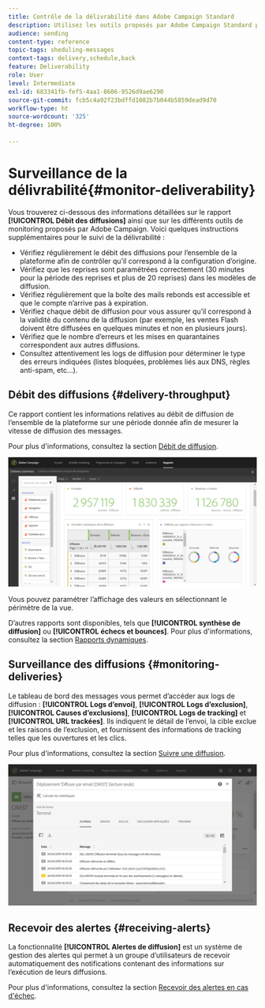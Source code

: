 ```yaml
---
title: Contrôle de la délivrabilité dans Adobe Campaign Standard
description: Utilisez les outils proposés par Adobe Campaign Standard pour suivre la délivrabilité de votre plateforme.
audience: sending
content-type: reference
topic-tags: sheduling-messages
context-tags: delivery,schedule,back
feature: Deliverability
role: User
level: Intermediate
exl-id: 683341fb-fef5-4aa1-8606-9526d9ae6290
source-git-commit: fcb5c4a92f23bdffd1082b7b044b5859dead9d70
workflow-type: ht
source-wordcount: '325'
ht-degree: 100%

---
```


# Surveillance de la délivrabilité{#monitor-deliverability}

Vous trouverez ci-dessous des informations détaillées sur le rapport **[!UICONTROL Débit des diffusions]** ainsi que sur les différents outils de monitoring proposés par Adobe Campaign. Voici quelques instructions supplémentaires pour le suivi de la délivrabilité :
* Vérifiez régulièrement le débit des diffusions pour l’ensemble de la plateforme afin de contrôler qu’il correspond à la configuration d’origine.
* Vérifiez que les reprises sont paramétrées correctement (30 minutes pour la période des reprises et plus de 20 reprises) dans les modèles de diffusion.
* Vérifiez régulièrement que la boîte des mails rebonds est accessible et que le compte n’arrive pas à expiration.
* Vérifiez chaque débit de diffusion pour vous assurer qu’il correspond à la validité du contenu de la diffusion (par exemple, les ventes Flash doivent être diffusées en quelques minutes et non en plusieurs jours).
* Vérifiez que le nombre d’erreurs et les mises en quarantaines correspondent aux autres diffusions.
* Consultez attentivement les logs de diffusion pour déterminer le type des erreurs indiquées (listes bloquées, problèmes liés aux DNS, règles anti-spam, etc…).

## Débit des diffusions {#delivery-throughput}

Ce rapport contient les informations relatives au débit de diffusion de l’ensemble de la plateforme sur une période donnée afin de mesurer la vitesse de diffusion des messages.

Pour plus d&#39;informations, consultez la section [Débit de diffusion](../../reporting/using/delivery-throughput.md).

![](assets/delivery_reports_1.png)

Vous pouvez paramétrer l’affichage des valeurs en sélectionnant le périmètre de la vue.

D’autres rapports sont disponibles, tels que **[!UICONTROL synthèse de diffusion]** ou **[!UICONTROL échecs et bounces]**. Pour plus d&#39;informations, consultez la section [Rapports dynamiques](../../reporting/using/about-dynamic-reports.md).

## Surveillance des diffusions {#monitoring-deliveries}

Le tableau de bord des messages vous permet d’accéder aux logs de diffusion : **[!UICONTROL Logs d’envoi]**, **[!UICONTROL Logs d’exclusion]**, **[!UICONTROL Causes d’exclusions]**, **[!UICONTROL Logs de tracking]** et **[!UICONTROL URL trackées]**. Ils indiquent le détail de l’envoi, la cible exclue et les raisons de l’exclusion, et fournissent des informations de tracking telles que les ouvertures et les clics.

Pour plus d&#39;informations, consultez la section [Suivre une diffusion](../../sending/using/monitoring-a-delivery.md).

![](assets/sending_delivery1.png)

## Recevoir des alertes {#receiving-alerts}

La fonctionnalité **[!UICONTROL Alertes de diffusion]** est un système de gestion des alertes qui permet à un groupe d’utilisateurs de recevoir automatiquement des notifications contenant des informations sur l’exécution de leurs diffusions.

Pour plus d&#39;informations, consultez la section [Recevoir des alertes en cas d&#39;échec](../../sending/using/receiving-alerts-when-failures-happen.md).

<!--## External tools (#external-tools)

### Signal Spam {#signal-spam}

Signal Spam is a French service which offers anonymized feedback loop reporting for French ISPs (Orange, SFR).

This service allows you to follow the reputation of the French ISPs and track customers' activity evolution.

Signal Spam also provides direct complaints that end users log through a dedicated interface. Those complaints are then quarantined from the email address database.

### 250ok {#solution-250ok}

250ok is a monitoring solution which provides IP and domain denylists, as well as reputation indicators.

The information provided is real-time, which allows for a pro-active assistance. 250ok a complementary solution to the Adobe deliverability internal tools.-->
